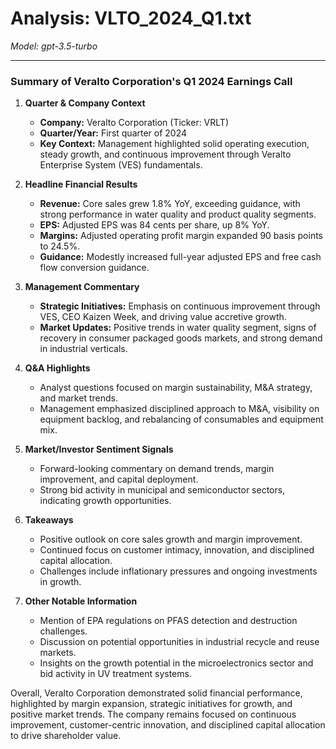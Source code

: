 # Analysis: VLTO_2024_Q1.txt

*Model: gpt-3.5-turbo*

---

### Summary of Veralto Corporation's Q1 2024 Earnings Call

1. **Quarter & Company Context**
   - **Company:** Veralto Corporation (Ticker: VRLT)
   - **Quarter/Year:** First quarter of 2024
   - **Key Context:** Management highlighted solid operating execution, steady growth, and continuous improvement through Veralto Enterprise System (VES) fundamentals.

2. **Headline Financial Results**
   - **Revenue:** Core sales grew 1.8% YoY, exceeding guidance, with strong performance in water quality and product quality segments.
   - **EPS:** Adjusted EPS was 84 cents per share, up 8% YoY.
   - **Margins:** Adjusted operating profit margin expanded 90 basis points to 24.5%.
   - **Guidance:** Modestly increased full-year adjusted EPS and free cash flow conversion guidance.

3. **Management Commentary**
   - **Strategic Initiatives:** Emphasis on continuous improvement through VES, CEO Kaizen Week, and driving value accretive growth.
   - **Market Updates:** Positive trends in water quality segment, signs of recovery in consumer packaged goods markets, and strong demand in industrial verticals.

4. **Q&A Highlights**
   - Analyst questions focused on margin sustainability, M&A strategy, and market trends.
   - Management emphasized disciplined approach to M&A, visibility on equipment backlog, and rebalancing of consumables and equipment mix.

5. **Market/Investor Sentiment Signals**
   - Forward-looking commentary on demand trends, margin improvement, and capital deployment.
   - Strong bid activity in municipal and semiconductor sectors, indicating growth opportunities.

6. **Takeaways**
   - Positive outlook on core sales growth and margin improvement.
   - Continued focus on customer intimacy, innovation, and disciplined capital allocation.
   - Challenges include inflationary pressures and ongoing investments in growth.

7. **Other Notable Information**
   - Mention of EPA regulations on PFAS detection and destruction challenges.
   - Discussion on potential opportunities in industrial recycle and reuse markets.
   - Insights on the growth potential in the microelectronics sector and bid activity in UV treatment systems.

Overall, Veralto Corporation demonstrated solid financial performance, highlighted by margin expansion, strategic initiatives for growth, and positive market trends. The company remains focused on continuous improvement, customer-centric innovation, and disciplined capital allocation to drive shareholder value.